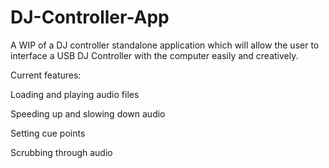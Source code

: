 # DJ-Controller-App

A WIP of a DJ controller standalone application which will allow the user to interface a USB DJ Controller with the computer easily and creatively.


Current features:

Loading and playing audio files

Speeding up and slowing down audio

Setting cue points

Scrubbing through audio

